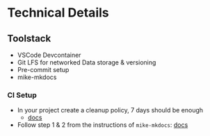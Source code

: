 # Technical Details

## Toolstack

- VSCode Devcontainer
- Git LFS for networked Data storage & versioning
- Pre-commit setup
- mike-mkdocs

### CI Setup

- In your project create a cleanup policy, 7 days should be enough
    - [docs](https://gitlab.aai.sh/help/user/packages/container_registry/reduce_container_registry_storage#create-a-cleanup-policy)
- Follow step 1 & 2 from the instructions of `mike-mkdocs`: [docs](https://resources.gitpages.aai.sh/mlops/mike-mkdocs/docs/latest/#gitlab-ci)

